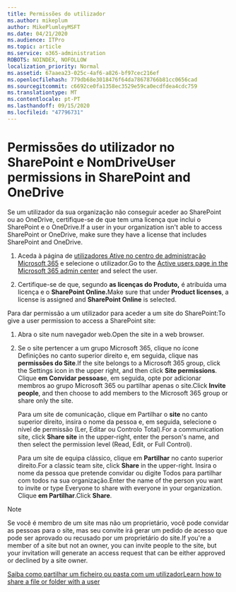 ```yaml
---
title: Permissões do utilizador
ms.author: mikeplum
author: MikePlumleyMSFT
ms.date: 04/21/2020
ms.audience: ITPro
ms.topic: article
ms.service: o365-administration
ROBOTS: NOINDEX, NOFOLLOW
localization_priority: Normal
ms.assetid: 67aaea23-025c-4af6-a826-bf97cec216ef
ms.openlocfilehash: 779db68e3018476f64da78678766b81cc0656cad
ms.sourcegitcommit: c6692ce0fa1358ec3529e59ca0ecdfdea4cdc759
ms.translationtype: MT
ms.contentlocale: pt-PT
ms.lasthandoff: 09/15/2020
ms.locfileid: "47796731"
---
```

# <a name="user-permissions-in-sharepoint-and-onedrive"></a><span data-ttu-id="6259d-102">Permissões do utilizador no SharePoint e NomDrive</span><span class="sxs-lookup"><span data-stu-id="6259d-102">User permissions in SharePoint and OneDrive</span></span>

<span data-ttu-id="6259d-103">Se um utilizador da sua organização não conseguir aceder ao SharePoint ou ao OneDrive, certifique-se de que tem uma licença que inclui o SharePoint e o OneDrive.</span><span class="sxs-lookup"><span data-stu-id="6259d-103">If a user in your organization isn't able to access SharePoint or OneDrive, make sure they have a license that includes SharePoint and OneDrive.</span></span> 
  
1. <span data-ttu-id="6259d-104">Aceda à página de [utilizadores Ative no centro de administração Microsoft 365](https://portal.office.com/adminportal/home#/users) e selecione o utilizador.</span><span class="sxs-lookup"><span data-stu-id="6259d-104">Go to the [Active users page in the Microsoft 365 admin center](https://portal.office.com/adminportal/home#/users) and select the user.</span></span> 
    
2. <span data-ttu-id="6259d-105">Certifique-se de que, segundo **as licenças do Produto,** é atribuída uma licença e o **SharePoint Online.**</span><span class="sxs-lookup"><span data-stu-id="6259d-105">Make sure that under **Product licenses**, a license is assigned and **SharePoint Online** is selected.</span></span> 
    
 <span data-ttu-id="6259d-106">Para dar permissão a um utilizador para aceder a um site do SharePoint:</span><span class="sxs-lookup"><span data-stu-id="6259d-106">To give a user permission to access a SharePoint site:</span></span> 
  
1. <span data-ttu-id="6259d-107">Abra o site num navegador web.</span><span class="sxs-lookup"><span data-stu-id="6259d-107">Open the site in a web browser.</span></span>
    
2. <span data-ttu-id="6259d-108">Se o site pertencer a um grupo Microsoft 365, clique no ícone Definições no canto superior direito e, em seguida, clique nas **permissões do Site**.</span><span class="sxs-lookup"><span data-stu-id="6259d-108">If the site belongs to a Microsoft 365 group, click the Settings icon in the upper right, and then click **Site permissions**.</span></span> <span data-ttu-id="6259d-109">Clique **em Convidar pessoas**e, em seguida, opte por adicionar membros ao grupo Microsoft 365 ou partilhar apenas o site.</span><span class="sxs-lookup"><span data-stu-id="6259d-109">Click **Invite people**, and then choose to add members to the Microsoft 365 group or share only the site.</span></span> 
    
    <span data-ttu-id="6259d-110">Para um site de comunicação, clique em Partilhar o **site** no canto superior direito, insira o nome da pessoa e, em seguida, selecione o nível de permissão (Ler, Editar ou Controlo Total).</span><span class="sxs-lookup"><span data-stu-id="6259d-110">For a communication site, click **Share site** in the upper-right, enter the person's name, and then select the permission level (Read, Edit, or Full Control).</span></span> 
    
    <span data-ttu-id="6259d-111">Para um site de equipa clássico, clique em **Partilhar** no canto superior direito.</span><span class="sxs-lookup"><span data-stu-id="6259d-111">For a classic team site, click **Share** in the upper-right.</span></span> <span data-ttu-id="6259d-112">Insira o nome da pessoa que pretende convidar ou digite Todos para partilhar com todos na sua organização.</span><span class="sxs-lookup"><span data-stu-id="6259d-112">Enter the name of the person you want to invite or type Everyone to share with everyone in your organization.</span></span> <span data-ttu-id="6259d-113">Clique **em Partilhar**.</span><span class="sxs-lookup"><span data-stu-id="6259d-113">Click **Share**.</span></span>
    
> [!NOTE]
> <span data-ttu-id="6259d-114">Se você é membro de um site mas não um proprietário, você pode convidar as pessoas para o site, mas seu convite irá gerar um pedido de acesso que pode ser aprovado ou recusado por um proprietário do site.</span><span class="sxs-lookup"><span data-stu-id="6259d-114">If you're a member of a site but not an owner, you can invite people to the site, but your invitation will generate an access request that can be either approved or declined by a site owner.</span></span> 
  
[<span data-ttu-id="6259d-115">Saiba como partilhar um ficheiro ou pasta com um utilizador</span><span class="sxs-lookup"><span data-stu-id="6259d-115">Learn how to share a file or folder with a user</span></span>](https://go.microsoft.com/fwlink/?linkid=533408)
  

